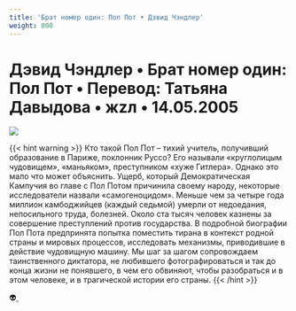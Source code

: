 ```yaml
---
title: 'Брат номер один: Пол Пот • Дэвид Чэндлер'
weight: 800
---
```


# Дэвид Чэндлер • **Брат номер один: Пол Пот** • Перевод: Татьяна Давыдова • жzл • 14.05.2005

![](/img/polpot.gif)

{{< hint warning >}}
Кто такой Пол Пот – тихий учитель, получивший образование в Париже, поклонник Руссо? Его называли «круглолицым чудовищем», «маньяком», преступником «хуже Гитлера». Однако это мало что может объяснить. Ущерб, который Демократическая Кампучия во главе с Пол Потом причинила своему народу, некоторые исследователи назвали «самогеноцидом». Меньше чем за четыре года миллион камбоджийцев (каждый седьмой) умерли от недоедания, непосильного труда, болезней. Около ста тысяч человек казнены за совершение преступлений против государства. В подробной биографии Пол Пота предпринята попытка поместить тирана в контекст родной страны и мировых процессов, исследовать механизмы, приводившие в действие чудовищную машину. Мы шаг за шагом сопровождаем таинственного диктатора, не любившего фотографироваться и так до конца жизни не понявшего, в чем его обвиняют, чтобы разобраться и в этом человеке, и в трагической истории его страны.
{{< /hint >}}

👽[ ](http://flibusta.is/b/265493)
